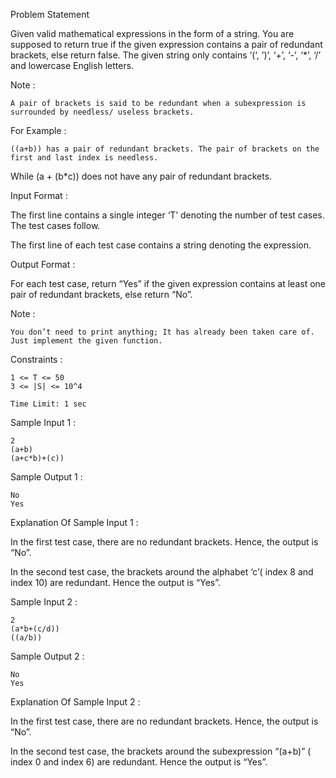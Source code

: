 Problem Statement

Given valid mathematical expressions in the form of a string. You are supposed to return true if the given expression contains a pair of redundant brackets, else return false. The given string only contains ‘(‘, ’)’, ‘+’, ‘-’, ‘*’, ‘/’ and lowercase English letters.
    
Note :
    
    A pair of brackets is said to be redundant when a subexpression is surrounded by needless/ useless brackets.

For Example :
    
    ((a+b)) has a pair of redundant brackets. The pair of brackets on the first and last index is needless. 

While (a + (b*c)) does not have any pair of redundant brackets. 

Input Format :

The first line contains a single integer ‘T’ denoting the number of test cases. The test cases follow.

The first line of each test case contains a string denoting the expression.

Output Format :

For each test case, return “Yes” if the given expression contains at least one pair of redundant brackets, else return “No”.

Note :

    You don’t need to print anything; It has already been taken care of. Just implement the given function.

Constraints :

    1 <= T <= 50
    3 <= |S| <= 10^4

    Time Limit: 1 sec

Sample Input 1 :

    2
    (a+b)
    (a+c*b)+(c))

Sample Output 1 :

    No
    Yes

Explanation Of Sample Input 1 :

In the first test case, there are no redundant brackets. Hence, the output is “No”. 


In the second test case, the brackets around the alphabet ‘c’( index 8 and index 10) are redundant. Hence the output is “Yes”.

Sample Input 2 :

    2
    (a*b+(c/d))
    ((a/b))

Sample Output 2 :

    No
    Yes

Explanation Of Sample Input 2 :

In the first test case, there are no redundant brackets. Hence, the output is “No”. 


In the second test case, the brackets around the subexpression “(a+b)” ( index 0 and index 6) are redundant. Hence the output is “Yes”.